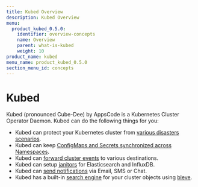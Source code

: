```yaml
---
title: Kubed Overview
description: Kubed Overview
menu:
  product_kubed_0.5.0:
    identifier: overview-concepts
    name: Overview
    parent: what-is-kubed
    weight: 10
product_name: kubed
menu_name: product_kubed_0.5.0
section_menu_id: concepts
---
```


# Kubed

Kubed (pronounced Cube-Dee) by AppsCode is a Kubernetes Cluster Operator Daemon. Kubed can do the following things for you:

 - Kubed can protect your Kubernetes cluster from [various disasters scenarios](/docs/guides/disaster-recovery/).
 - Kubed can keep [ConfigMaps and Secrets synchronized across Namespaces](/docs/guides/config-syncer/).
 - Kubed can [forward cluster events](/docs/guides/cluster-events/) to various destinations.
 - Kubed can setup [janitors](/docs/guides/janitors.md) for Elasticsearch and InfluxDB.
 - Kubed can [send notifications](/docs/guides/cluster-events/notifiers.md) via Email, SMS or Chat.
 - Kubed has a built-in [search engine](/docs/guides/apiserver.md) for your cluster objects using [bleve](https://github.com/blevesearch/bleve).
